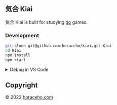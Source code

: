 ## 気合 Kiai

気合 Kiai is built for studying [go](https://en.wikipedia.org/wiki/Go_(game)) games.

### Development

```bash
git clone git@github.com:horaceho/kiai.git Kiai
cd Kiai
npm install
npm start
```

<details>
  <summary>Debug in VS Code</summary>

  `.vscode/launch`
  ```json
{
    "version": "0.2.0",
    "configurations": [
        {
            "type": "node",
            "request": "launch",
            "name": "Electron: Main",
            "runtimeExecutable": "${workspaceFolder}/node_modules/.bin/electron",
            "runtimeArgs": [
                "--remote-debugging-port=9223",
                "."
            ],
            "windows": {
                "runtimeExecutable": "${workspaceFolder}/node_modules/.bin/electron.cmd"
            }
        },
        {
            "name": "Electron: Renderer",
            "type": "chrome",
            "request": "attach",
            "port": 9223,
            "webRoot": "${workspaceFolder}",
            "timeout": 30000
        }
    ],
    "compounds": [
        {
            "name": "Electron: All",
            "configurations": [
                "Electron: Main",
                "Electron: Renderer"
            ]
        }
    ]
}
  ```
</details>

## Copyright

&copy; 2022 [horaceho.com](https://horaceho.com)
